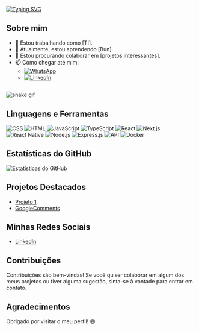 <!-- Seu Nome -->
[![Typing SVG](https://readme-typing-svg.demolab.com?font=Fira+Code&size=25&pause=1000&width=435&lines=Ol%C3%A1%2C+Meu+nome+%C3%A9+Lucas;Seja+bem+Vindo+em+meu+Perfil)](https://git.io/typing-svg)

## Sobre mim
- 🔭 Estou trabalhando como [TI].
- 🌱 Atualmente, estou aprendendo [Bun].
- 👯 Estou procurando colaborar em [projetos interessantes].
- 📫 Como chegar até mim:
  - [![WhatsApp](https://img.shields.io/badge/WhatsApp-25D366?style=for-the-badge&logo=whatsapp&logoColor=white)](https://api.whatsapp.com/send/?phone=5511942042224&text&type=phone_number&app_absent=0)
  - [![LinkedIn](https://img.shields.io/badge/LinkedIn-0077B5?style=for-the-badge&logo=linkedin&logoColor=white)](https://www.linkedin.com/in/macshinaider/)
 
##
![snake gif](https://github.com/SEU_USUARIO/SEU_REPOSITORIO/blob/output/github-contribution-grid-snake.svg%29)


## Linguagens e Ferramentas
![CSS](https://img.shields.io/badge/CSS-3C8CE7?style=for-the-badge&logo=css3&logoColor=white)
![HTML](https://img.shields.io/badge/HTML-E34F26?style=for-the-badge&logo=html5&logoColor=white)
![JavaScript](https://img.shields.io/badge/JavaScript-F7DF1E?style=for-the-badge&logo=javascript&logoColor=black)
![TypeScript](https://img.shields.io/badge/TypeScript-3178C6?style=for-the-badge&logo=typescript&logoColor=white)
![React](https://img.shields.io/badge/React-61DAFB?style=for-the-badge&logo=react&logoColor=black)
![Next.js](https://img.shields.io/badge/Next.js-000000?style=for-the-badge&logo=next.js&logoColor=white)
![React Native](https://img.shields.io/badge/React_Native-61DAFB?style=for-the-badge&logo=react&logoColor=black)
![Node.js](https://img.shields.io/badge/Node.js-339933?style=for-the-badge&logo=node.js&logoColor=white)
![Express.js](https://img.shields.io/badge/Express.js-000000?style=for-the-badge&logo=express&logoColor=white)
![API](https://img.shields.io/badge/API-FF5700?style=for-the-badge&logo=api&logoColor=white)
![Docker](https://img.shields.io/badge/Docker-2496ED?style=for-the-badge&logo=docker&logoColor=white)

## Estatísticas do GitHub
![Estatísticas do GitHub](https://github-readme-stats.vercel.app/api?username=macshinaider&show_icons=true&theme=radical)


## Projetos Destacados
- [Projeto 1](link-para-o-projeto-1)
- [GoogleComments](https://github.com/macshinaider/GoogleComents)

## Minhas Redes Sociais
- [LinkedIn](https://www.linkedin.com/in/macshinaider/)

## Contribuições
Contribuições são bem-vindas! Se você quiser colaborar em algum dos meus projetos ou tiver alguma sugestão, sinta-se à vontade para entrar em contato.

## Agradecimentos
Obrigado por visitar o meu perfil! 😄
